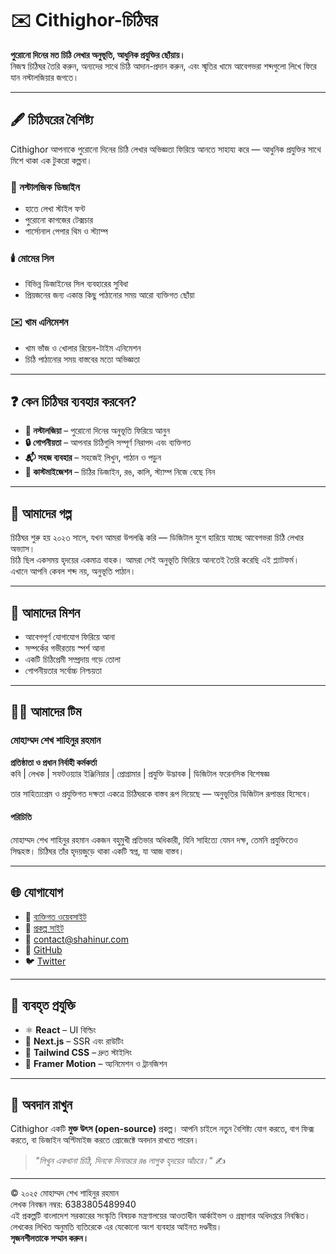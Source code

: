 # ✉️ Cithighor-চিঠিঘর

**পুরোনো দিনের মত চিঠি লেখার অনুভূতি, আধুনিক প্রযুক্তির ছোঁয়ায়।**  
নিজস্ব চিঠিঘর তৈরি করুন, অন্যদের সাথে চিঠি আদান-প্রদান করুন, এবং স্মৃতির খামে আবেগভরা শব্দগুলো লিখে ফিরে যান নস্টালজিয়ার জগতে।

---

## 🖋️ চিঠিঘরের বৈশিষ্ট্য

Cithighor আপনাকে পুরোনো দিনের চিঠি লেখার অভিজ্ঞতা ফিরিয়ে আনতে সাহায্য করে — আধুনিক প্রযুক্তির সাথে মিশে থাকা এক টুকরো কল্পনা।

### 🎨 নস্টালজিক ডিজাইন  
- হাতে লেখা স্টাইল ফন্ট  
- পুরোনো কাগজের টেক্সচার  
- পার্সোনাল পেপার থিম ও স্ট্যাম্প

### 🕯️ মোমের সিল  
- বিভিন্ন ডিজাইনের সিল ব্যবহারের সুবিধা  
- প্রিয়জনের জন্য একান্ত কিছু পাঠানোর সময় আরো ব্যক্তিগত ছোঁয়া

### ✉️ খাম এনিমেশন  
- খাম ভাঁজ ও খোলার রিয়েল-টাইম এনিমেশন  
- চিঠি পাঠানোর সময় বাস্তবের মতো অভিজ্ঞতা

---

## ❓ কেন চিঠিঘর ব্যবহার করবেন?

- **📜 নস্টালজিয়া** – পুরোনো দিনের অনুভূতি ফিরিয়ে আনুন  
- **🔒 গোপনীয়তা** – আপনার চিঠিগুলি সম্পূর্ণ নিরাপদ এবং ব্যক্তিগত  
- **📬 সহজ ব্যবহার** – সহজেই লিখুন, পাঠান ও পড়ুন  
- **🎨 কাস্টমাইজেশন** – চিঠির ডিজাইন, রঙ, কালি, স্ট্যাম্প নিজে বেছে নিন  

---

## 🌱 আমাদের গল্প

চিঠিঘর শুরু হয় ২০২৩ সালে, যখন আমরা উপলব্ধি করি — ডিজিটাল যুগে হারিয়ে যাচ্ছে আবেগভরা চিঠি লেখার অভ্যাস।  
চিঠি ছিল একসময় হৃদয়ের একমাত্র বাহক। আমরা সেই অনুভূতি ফিরিয়ে আনতেই তৈরি করেছি এই প্ল্যাটফর্ম।  
এখানে আপনি কেবল শব্দ নয়, অনুভূতি পাঠান।

---

## 🎯 আমাদের মিশন

- আবেগপূর্ণ যোগাযোগ ফিরিয়ে আনা  
- সম্পর্কের গভীরতায় স্পর্শ আনা  
- একটি চিঠিপ্রেমী সম্প্রদায় গড়ে তোলা  
- গোপনীয়তার সর্বোচ্চ নিশ্চয়তা  

---

## 👨‍💻 আমাদের টিম

### মোহাম্মদ শেখ শাহিনুর রহমান  
**প্রতিষ্ঠাতা ও প্রধান নির্বাহী কর্মকর্তা**  
কবি | লেখক | সফটওয়্যার ইঞ্জিনিয়ার | প্রোগ্রামার | প্রযুক্তি উদ্ভাবক | ডিজিটাল ফরেনসিক বিশেষজ্ঞ

তার সাহিত্যপ্রেম ও প্রযুক্তিগত দক্ষতা একত্রে চিঠিঘরকে বাস্তব রূপ দিয়েছে — অনুভূতির ডিজিটাল রূপান্তর হিসেবে।

#### পরিচিতি  
মোহাম্মদ শেখ শাহিনুর রহমান একজন বহুমুখী প্রতিভার অধিকারী, যিনি সাহিত্যে যেমন দক্ষ, তেমনি প্রযুক্তিতেও সিদ্ধহস্ত। চিঠিঘর তাঁর হৃদয়জুড়ে থাকা একটি স্বপ্ন, যা আজ বাস্তব।

---

## 🌐 যোগাযোগ

- 🔗 [ব্যক্তিগত ওয়েবসাইট](https://mohammad-sheikh-shahinur-rahman.vercel.app)  
- 🔗 [প্রকল্প সাইট](https://shahinur.amadersomaj.com)  
- 📧 contact@shahinur.com  
- 🐙 [GitHub](https://github.com/mohammad-sheikh-shahinur-rahman)  
- 🐦 [Twitter](https://twitter.com/Shahinalam3546)

---

## 🧪 ব্যবহৃত প্রযুক্তি

- ⚛️ **React** – UI বিল্ডিং  
- 🚀 **Next.js** – SSR এবং রাউটিং  
- 🎨 **Tailwind CSS** – দ্রুত স্টাইলিং  
- 💫 **Framer Motion** – অ্যনিমেশন ও ট্রানজিশন

---

## 💖 অবদান রাখুন

Cithighor একটি **মুক্ত উৎস (open-source)** প্রকল্প। আপনি চাইলে নতুন বৈশিষ্ট্য যোগ করতে, বাগ ফিক্স করতে, বা ডিজাইন অপ্টিমাইজ করতে প্রোজেক্টে অবদান রাখতে পারেন।

> _"লিখুন একখানা চিঠি, দিনকে দিনান্তরে রঙ লাগুক হৃদয়ের আঁচরে।"_ ✍️

---

© ২০২৫ মোহাম্মদ শেখ শাহিনুর রহমান  
লেখক নিবন্ধন নম্বর: 6383805489940  
এই প্রকল্পটি বাংলাদেশ সরকারের সংস্কৃতি বিষয়ক মন্ত্রণালয়ের আওতাধীন আর্কাইভস ও গ্রন্থাগার অধিদপ্তরে নিবন্ধিত।  
লেখকের লিখিত অনুমতি ব্যতিরেকে এর যেকোনো অংশ ব্যবহার আইনত দণ্ডনীয়।  
**সৃজনশীলতাকে সম্মান করুন।**
